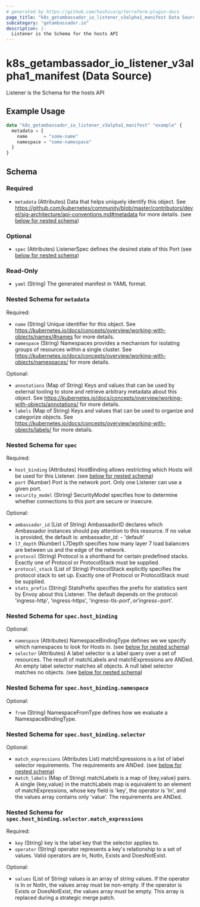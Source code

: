 ```yaml
---
# generated by https://github.com/hashicorp/terraform-plugin-docs
page_title: "k8s_getambassador_io_listener_v3alpha1_manifest Data Source - terraform-provider-k8s"
subcategory: "getambassador.io"
description: |-
  Listener is the Schema for the hosts API
---
```


# k8s_getambassador_io_listener_v3alpha1_manifest (Data Source)

Listener is the Schema for the hosts API

## Example Usage

```terraform
data "k8s_getambassador_io_listener_v3alpha1_manifest" "example" {
  metadata = {
    name      = "some-name"
    namespace = "some-namespace"
  }
}
```

<!-- schema generated by tfplugindocs -->
## Schema

### Required

- `metadata` (Attributes) Data that helps uniquely identify this object. See https://github.com/kubernetes/community/blob/master/contributors/devel/sig-architecture/api-conventions.md#metadata for more details. (see [below for nested schema](#nestedatt--metadata))

### Optional

- `spec` (Attributes) ListenerSpec defines the desired state of this Port (see [below for nested schema](#nestedatt--spec))

### Read-Only

- `yaml` (String) The generated manifest in YAML format.

<a id="nestedatt--metadata"></a>
### Nested Schema for `metadata`

Required:

- `name` (String) Unique identifier for this object. See https://kubernetes.io/docs/concepts/overview/working-with-objects/names/#names for more details.
- `namespace` (String) Namespaces provides a mechanism for isolating groups of resources within a single cluster. See https://kubernetes.io/docs/concepts/overview/working-with-objects/namespaces/ for more details.

Optional:

- `annotations` (Map of String) Keys and values that can be used by external tooling to store and retrieve arbitrary metadata about this object. See https://kubernetes.io/docs/concepts/overview/working-with-objects/annotations/ for more details.
- `labels` (Map of String) Keys and values that can be used to organize and categorize objects. See https://kubernetes.io/docs/concepts/overview/working-with-objects/labels/ for more details.


<a id="nestedatt--spec"></a>
### Nested Schema for `spec`

Required:

- `host_binding` (Attributes) HostBinding allows restricting which Hosts will be used for this Listener. (see [below for nested schema](#nestedatt--spec--host_binding))
- `port` (Number) Port is the network port. Only one Listener can use a given port.
- `security_model` (String) SecurityModel specifies how to determine whether connections to this port are secure or insecure.

Optional:

- `ambassador_id` (List of String) AmbassadorID declares which Ambassador instances should pay attention to this resource. If no value is provided, the default is: ambassador_id: - 'default'
- `l7_depth` (Number) L7Depth specifies how many layer 7 load balancers are between us and the edge of the network.
- `protocol` (String) Protocol is a shorthand for certain predefined stacks. Exactly one of Protocol or ProtocolStack must be supplied.
- `protocol_stack` (List of String) ProtocolStack explicitly specifies the protocol stack to set up. Exactly one of Protocol or ProtocolStack must be supplied.
- `stats_prefix` (String) StatsPrefix specifies the prefix for statistics sent by Envoy about this Listener. The default depends on the protocol: 'ingress-http', 'ingress-https', 'ingress-tls-$port', or 'ingress-$port'.

<a id="nestedatt--spec--host_binding"></a>
### Nested Schema for `spec.host_binding`

Optional:

- `namespace` (Attributes) NamespaceBindingType defines we we specify which namespaces to look for Hosts in. (see [below for nested schema](#nestedatt--spec--host_binding--namespace))
- `selector` (Attributes) A label selector is a label query over a set of resources. The result of matchLabels and matchExpressions are ANDed. An empty label selector matches all objects. A null label selector matches no objects. (see [below for nested schema](#nestedatt--spec--host_binding--selector))

<a id="nestedatt--spec--host_binding--namespace"></a>
### Nested Schema for `spec.host_binding.namespace`

Optional:

- `from` (String) NamespaceFromType defines how we evaluate a NamespaceBindingType.


<a id="nestedatt--spec--host_binding--selector"></a>
### Nested Schema for `spec.host_binding.selector`

Optional:

- `match_expressions` (Attributes List) matchExpressions is a list of label selector requirements. The requirements are ANDed. (see [below for nested schema](#nestedatt--spec--host_binding--selector--match_expressions))
- `match_labels` (Map of String) matchLabels is a map of {key,value} pairs. A single {key,value} in the matchLabels map is equivalent to an element of matchExpressions, whose key field is 'key', the operator is 'In', and the values array contains only 'value'. The requirements are ANDed.

<a id="nestedatt--spec--host_binding--selector--match_expressions"></a>
### Nested Schema for `spec.host_binding.selector.match_expressions`

Required:

- `key` (String) key is the label key that the selector applies to.
- `operator` (String) operator represents a key's relationship to a set of values. Valid operators are In, NotIn, Exists and DoesNotExist.

Optional:

- `values` (List of String) values is an array of string values. If the operator is In or NotIn, the values array must be non-empty. If the operator is Exists or DoesNotExist, the values array must be empty. This array is replaced during a strategic merge patch.
